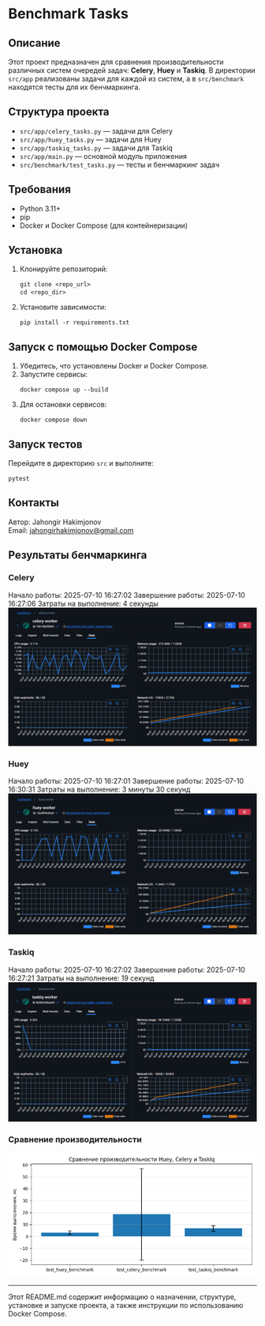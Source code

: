 # Benchmark Tasks

## Описание

Этот проект предназначен для сравнения производительности различных систем очередей задач: **Celery**, **Huey** и **Taskiq**. В директории `src/app` реализованы задачи для каждой из систем, а в `src/benchmark` находятся тесты для их бенчмаркинга.

## Структура проекта

- `src/app/celery_tasks.py` — задачи для Celery
- `src/app/huey_tasks.py` — задачи для Huey
- `src/app/taskiq_tasks.py` — задачи для Taskiq
- `src/app/main.py` — основной модуль приложения
- `src/benchmark/test_tasks.py` — тесты и бенчмаркинг задач

## Требования

- Python 3.11+
- pip
- Docker и Docker Compose (для контейнеризации)

## Установка

1. Клонируйте репозиторий:
   ```
   git clone <repo_url>
   cd <repo_dir>
   ```
2. Установите зависимости:
   ```
   pip install -r requirements.txt
   ```

## Запуск с помощью Docker Compose

1. Убедитесь, что установлены Docker и Docker Compose.
2. Запустите сервисы:
   ```
   docker compose up --build
   ```
3. Для остановки сервисов:
   ```
   docker compose down
   ```

## Запуск тестов

Перейдите в директорию `src` и выполните:
```
pytest
```

## Контакты

Автор: Jahongir Hakimjonov  
Email: jahongirhakimjonov@gmail.com

## Результаты бенчмаркинга

### Celery
Начало работы: 2025-07-10 16:27:02
Завершение работы: 2025-07-10 16:27:06
Затраты на выполнение: 4 секунды
![image](assets/celery.png)

### Huey
Начало работы: 2025-07-10 16:27:01
Завершение работы: 2025-07-10 16:30:31
Затраты на выполнение: 3 минуты 30 секунд
![image](assets/huey.png)

### Taskiq
Начало работы: 2025-07-10 16:27:02
Завершение работы: 2025-07-10 16:27:21
Затраты на выполнение: 19 секунд
![image](assets/taskiq.png)

### Сравнение производительности
![image](assets/compare.png)

---

Этот README.md содержит информацию о назначении, структуре, установке и запуске проекта, а также инструкции по использованию Docker Compose.
